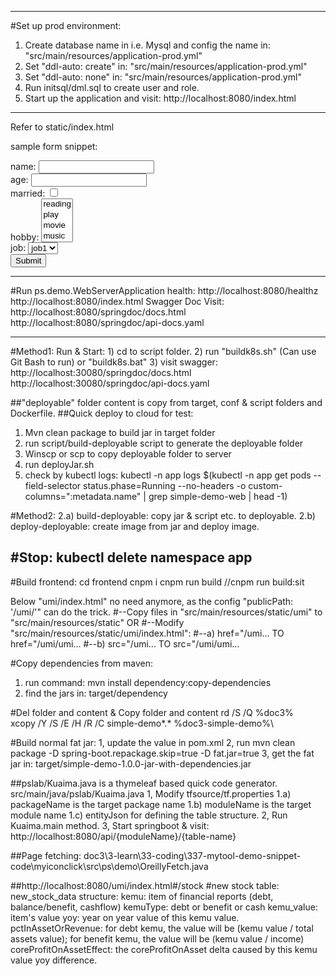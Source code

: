 ---------------------------------------------------------------------------------------------
#Set up prod environment:
1) Create database name in i.e. Mysql and config the name in: "src/main/resources/application-prod.yml"
2) Set "ddl-auto: create" in: "src/main/resources/application-prod.yml"
3) Set "ddl-auto: none" in: "src/main/resources/application-prod.yml"
4) Run initsql/dml.sql to create user and role.
5) Start up the application and visit:
   http://localhost:8080/index.html


---------------------------------------------------------------------------------------------


Refer to static/index.html


sample form snippet:
<form action="/api/qnpoll/YourQuestionnaireUri/result" method="post">
    name: <input type="text" name="name" /><br/>
    age: <input type="number" name="age" /><br/>
    married: <input type="checkbox" name="married" /><br/>
    hobby:
    <select name="hobby" multiple>
        <option value="reading">reading</option>
        <option value="play">play</option>
        <option value="movie">movie</option>
        <option value="music">music</option>
    </select>
    <br/>
    job:
    <select name="job">
        <option value="job1">job1</option>
        <option value="job2">job2</option>
        <option value="job3">job3</option>
    </select><br/>
    <input type="submit" name="Submit" />
</form>

---------------------------------------------------------------------------------------------
#Run ps.demo.WebServerApplication
health: http://localhost:8080/healthz
http://localhost:8080/index.html
Swagger Doc Visit:
http://localhost:8080/springdoc/docs.html
http://localhost:8080/springdoc/api-docs.yaml

---------------------------------------------------------------------------------------------
#Method1: Run & Start: 
    1) cd to script folder. 
    2) run "buildk8s.sh" (Can use Git Bash to run) or "buildk8s.bat"
    3) visit swagger:
        http://localhost:30080/springdoc/docs.html
        http://localhost:30080/springdoc/api-docs.yaml

##"deployable" folder content is copy from target, conf & script folders and Dockerfile.
##Quick deploy to cloud for test:
1) Mvn clean package to build jar in target folder
2) run script/build-deployable script to generate the deployable folder
4) Winscp or scp to copy deployable folder to server
5) run deployJar.sh
6) check by kubectl logs:
kubectl -n app logs $(kubectl -n app get pods --field-selector status.phase=Running --no-headers -o custom-columns=":metadata.name" | grep simple-demo-web | head -1)
   
#Method2: 
2.a) build-deployable: copy jar & script etc. to deployable.
2.b) deploy-deployable: create image from jar and deploy image.

#Stop: kubectl delete namespace app
---------------------------------------------------------------------------------------------
#Build frontend:
cd frontend
cnpm i
cnpm run build
//cnpm run build:sit

Below "umi/index.html" no need anymore, as the config "publicPath: '/umi/'" can do the trick.
#--Copy files in "src/main/resources/static/umi" to "src/main/resources/static" OR 
#--Modify "src/main/resources/static/umi/index.html":
#--a) href="/umi... TO href="/umi/umi...
#--b) src="/umi... TO src="/umi/umi...

#Copy dependencies from maven:
1) run command: mvn install dependency:copy-dependencies 
2) find the jars in: target/dependency

#Del folder and content & Copy folder and content
rd /S /Q %doc3%\
xcopy /Y /S /E /H /R /C simple-demo\*.* %doc3-simple-demo%\

#Build normal fat jar:
1, update the <mainClass> value in pom.xml
2, run mvn clean package -D spring-boot.repackage.skip=true -D fat.jar=true
3, get the fat jar in: target/simple-demo-1.0.0-jar-with-dependencies.jar

##pslab/Kuaima.java is a thymeleaf based quick code generator.
src/main/java/pslab/Kuaima.java
1, Modify tfsource/tf.properties
    1.a) packageName is the target package name
    1.b) moduleName is the target module name
    1.c) entityJson for defining the table structure.
2, Run Kuaima.main method.
3, Start springboot & visit: http://localhost:8080/api/{moduleName}/{table-name}

##Page fetching:
doc3\3-learn\33-coding\337-mytool-demo-snippet-code\myiconclick\src\ps\demo\OreillyFetch.java

##http://localhost:8080/umi/index.html#/stock
#new stock table: new_stock_data structure:
kemu: item of financial reports (debt, balance/benefit, cashflow)
kemuType: debt or benefit or cash
kemu_value: item's value
yoy: year on year value of this kemu value.
pctInAssetOrRevenue: for debt kemu, the value will be (kemu value / total assets value); for benefit kemu, the value will be (kemu value / income)
coreProfitOnAssetEffect: the coreProfitOnAsset delta caused by this kemu value yoy difference.


